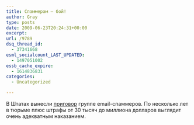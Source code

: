 ```yaml
---
title: Спаммерам — бой!
author: Gray
type: posts
date: 2009-06-23T20:24:31+00:00
excerpt:
url: /9789
dsq_thread_id:
  - 37341668
esml_socialcount_LAST_UPDATED:
  - 1497051002
essb_cache_expire:
  - 1614836831
categories:
  - Uncategorized

---
```








В Штатах вынесли <a href="http://www.usdoj.gov/opa/pr/2009/June/09-ag-615.html" target="_blank">приговор</a> группе email-спаммеров. По несколько лет в тюрьме плюс штрафы от 30 тысяч до миллиона долларов выглядит очень адекватным наказанием.